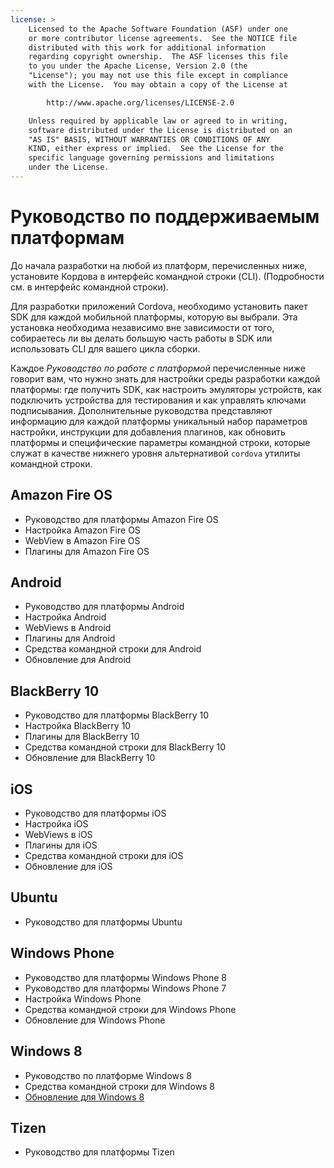 ```yaml
---
license: >
    Licensed to the Apache Software Foundation (ASF) under one
    or more contributor license agreements.  See the NOTICE file
    distributed with this work for additional information
    regarding copyright ownership.  The ASF licenses this file
    to you under the Apache License, Version 2.0 (the
    "License"); you may not use this file except in compliance
    with the License.  You may obtain a copy of the License at

        http://www.apache.org/licenses/LICENSE-2.0

    Unless required by applicable law or agreed to in writing,
    software distributed under the License is distributed on an
    "AS IS" BASIS, WITHOUT WARRANTIES OR CONDITIONS OF ANY
    KIND, either express or implied.  See the License for the
    specific language governing permissions and limitations
    under the License.
---
```


# Руководство по поддерживаемым платформам

До начала разработки на любой из платформ, перечисленных ниже, установите Кордова в интерфейс командной строки (CLI). (Подробности см. в интерфейс командной строки).

Для разработки приложений Cordova, необходимо установить пакет SDK для каждой мобильной платформы, которую вы выбрали. Эта установка необходима независимо вне зависимости от того, собираетесь ли вы делать большую часть работы в SDK или использовать CLI для вашего цикла сборки.

Каждое *Руководство по работе с платформой* перечисленные ниже говорит вам, что нужно знать для настройки среды разработки каждой платформы: где получить SDK, как настроить эмуляторы устройств, как подключить устройства для тестирования и как управлять ключами подписывания. Дополнительные руководства представляют информацию для каждой платформы уникальный набор параметров настройки, инструкции для добавления плагинов, как обновить платформы и специфические параметры командной строки, которые служат в качестве нижнего уровня альтернативой `cordova` утилиты командной строки.

## Amazon Fire OS

*   Руководство для платформы Amazon Fire OS
*   Настройка Amazon Fire OS
*   WebView в Amazon Fire OS
*   Плагины для Amazon Fire OS

## Android

*   Руководство для платформы Android
*   Настройка Android
*   WebViews в Android
*   Плагины для Android
*   Средства командной строки для Android
*   Обновление для Android

## BlackBerry 10

*   Руководство для платформы BlackBerry 10
*   Настройка BlackBerry 10
*   Плагины для BlackBerry 10
*   Средства командной строки для BlackBerry 10
*   Обновление для BlackBerry 10

## iOS

*   Руководство для платформы iOS
*   Настройка iOS
*   WebViews в iOS
*   Плагины для iOS
*   Средства командной строки для iOS
*   Обновление для iOS

## Ubuntu

*   Руководство для платформы Ubuntu

## Windows Phone

*   Руководство для платформы Windows Phone 8
*   Руководство для платформы Windows Phone 7
*   Настройка Windows Phone
*   Средства командной строки для Windows Phone
*   Обновление для Windows Phone

## Windows 8

*   Руководство по платформе Windows 8
*   Средства командной строки для Windows 8
*   <a href="win8/upgrading.html">Обновление для Windows 8</a>

## Tizen

*   Руководство для платформы Tizen